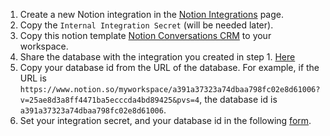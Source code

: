 1. Create a new Notion integration in the [Notion Integrations](https://www.notion.so/my-integrations) page.
2. Copy the `Internal Integration Secret` (will be needed later).
3. Copy this notion template [Notion Conversations CRM](https://www.notion.so/josancamon19/a391a37323a74dbaa798fc02e8d61006?v=25ae8d3a8ff4471ba5ecccda4bd89425&pvs=4) to your workspace.
4. Share the database with the integration you created in step 1. [Here](https://developers.notion.com/docs/create-a-notion-integration)
5. Copy your database id from the URL of the database. For example, if the URL is `https://www.notion.so/myworkspace/a391a37323a74dbaa798fc02e8d61006?v=25ae8d3a8ff4471ba5ecccda4bd89425&pvs=4`, the database id is `a391a37323a74dbaa798fc02e8d61006`.
6. Set your integration secret, and your database id in the following [form](https://josancamon19--plugins-examples-plugins-app.modal.run/setup-notion-crm).